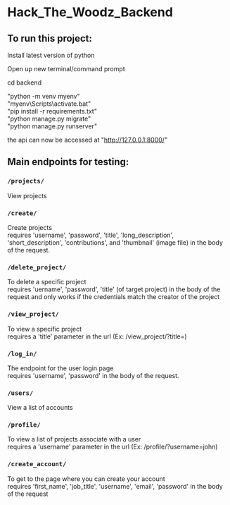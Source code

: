 # Hack_The_Woodz_Backend

## To run this project:
Install latest version of python

Open up new terminal/command prompt

cd backend

"python -m venv myenv"<br>"myenv\Scripts\activate.bat"<br>"pip install -r requirements.txt"<br>"python manage.py migrate"<br>"python manage.py runserver"

the api can now be accessed at "http://127.0.0.1:8000/"

## Main endpoints for testing:

### `/projects/`
View projects

### `/create/`
Create projects<br>
requires 'username', 'password', 'title', 'long_description', 'short_description', 'contributions', and 'thumbnail' (image file) in the body of the request.

### `/delete_project/`
To delete a specific project<br>
requires 'uername', 'password', 'title' (of target project) in the body of the request and only works if the credentials match the creator of the project

### `/view_project/`
To view a specific project<br>
requires a 'title' parameter in the url (Ex: /view_project/?title=<project title>)

### `/log_in/`
The endpoint for the user login page<br>
requires 'username', 'password' in the body of the request.

### `/users/`
View a list of accounts

### `/profile/`
To view a list of projects associate with a user<br>
requires a 'username' parameter in the url (Ex: /profile/?username=john)

### `/create_account/`
To get to the page where you can create your account<br>
requires 'first_name', 'job_title', 'username', 'email', 'password' in the body of the request
